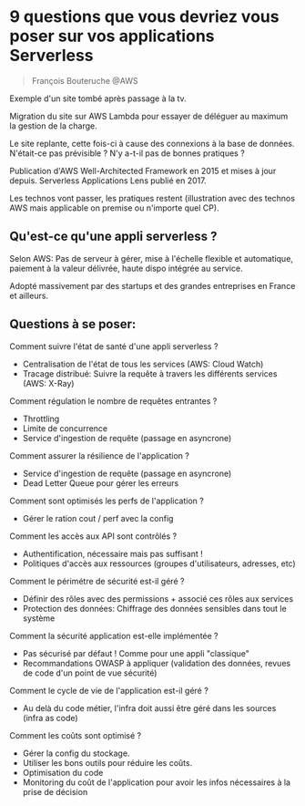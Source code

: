 # 9 questions que vous devriez vous poser sur vos applications Serverless

> François Bouteruche @AWS

Exemple d'un site tombé après passage à la tv.

Migration du site sur AWS Lambda pour essayer de déléguer au maximum la gestion de la charge.

Le site replante, cette fois-ci à cause des connexions à la base de données. N'était-ce pas prévisible ? N'y a-t-il pas de bonnes pratiques ?

Publication d'AWS Well-Architected Framework en 2015 et mises à jour depuis. Serverless Applications Lens publié en 2017.

Les technos vont passer, les pratiques restent (illustration avec des technos AWS mais applicable on premise ou n'importe quel CP).

## Qu'est-ce qu'une appli serverless ?

Selon AWS: Pas de serveur à gérer, mise à l'échelle flexible et automatique, paiement à la valeur délivrée, haute dispo intégrée au service.

Adopté massivement par des startups et des grandes entreprises en France et ailleurs.

## Questions à se poser:

Comment suivre l'état de santé d'une appli serverless ?
- Centralisation de l'état de tous les services (AWS: Cloud Watch)
- Tracage distribué: Suivre la requête à travers les différents services (AWS: X-Ray)

Comment régulation le nombre de requêtes entrantes ?
- Throttling
- Limite de concurrence
- Service d'ingestion de requête (passage en asyncrone)

Comment assurer la résilience de l'application ?
- Service d'ingestion de requête (passage en asyncrone)
- Dead Letter Queue pour gérer les erreurs

Comment sont optimisés les perfs de l'application ?
- Gérer le ration cout / perf avec la config

Comment les accès aux API sont contrôlés ?
- Authentification, nécessaire mais pas suffisant !
- Politiques d'accès aux ressources (groupes d'utilisateurs, adresses, etc)

Comment le périmétre de sécurité est-il géré ?
- Définir des rôles avec des permissions + associé ces rôles aux services
- Protection des données: Chiffrage des données sensibles dans tout le système

Comment la sécurité application est-elle implémentée ?
- Pas sécurisé par défaut ! Comme pour une appli "classique"
- Recommandations OWASP à appliquer (validation des données, revues de code d'un point de vue sécurité)

Comment le cycle de vie de l'application est-il géré ?
- Au delà du code métier, l'infra doit aussi être géré dans les sources (infra as code)

Comment les coûts sont optimisé ?
- Gérer la config du stockage.
- Utiliser les bons outils pour réduire les coûts.
- Optimisation du code
- Monitoring du coût de l'application pour avoir les infos nécessaires à la prise de décision
